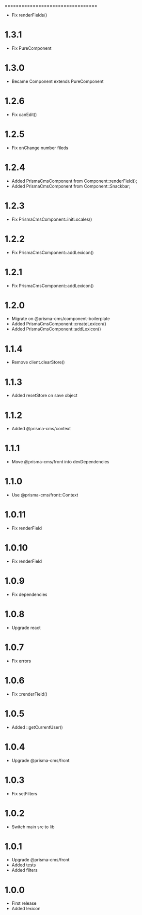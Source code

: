 =================================
- Fix renderFields()

1.3.1
=================================
- Fix PureComponent

1.3.0
=================================
- Became Component extends PureComponent

1.2.6
=================================
- Fix canEdit()

1.2.5
=================================
- Fix onChange number fileds

1.2.4
=================================
- Added PrismaCmsComponent from Component::renderField();
- Added PrismaCmsComponent from Component::Snackbar;

1.2.3
=================================
- Fix PrismaCmsComponent::initLocales()

1.2.2
=================================
- Fix PrismaCmsComponent::addLexicon()

1.2.1
=================================
- Fix PrismaCmsComponent::addLexicon()

1.2.0
=================================
- Migrate on @prisma-cms/component-boilerplate
- Added PrismaCmsComponent::createLexicon()
- Added PrismaCmsComponent::addLexicon()

1.1.4
=================================
- Remove client.clearStore()

1.1.3
=================================
- Added resetStore on save object

1.1.2
=================================
- Added @prisma-cms/context

1.1.1
=================================
- Move @prisma-cms/front into devDependencies

1.1.0
=================================
- Use @prisma-cms/front::Context

1.0.11
=================================
- Fix renderField

1.0.10
=================================
- Fix renderField

1.0.9
=================================
- Fix dependencies

1.0.8
=================================
- Upgrade react

1.0.7
=================================
- Fix errors

1.0.6
=================================
- Fix ::renderField()

1.0.5
=================================
- Added ::getCurrentUser()

1.0.4
=================================
- Upgrade @prisma-cms/front

1.0.3
=================================
- Fix setFilters

1.0.2
=================================
- Switch main src to lib

1.0.1
=================================
- Upgrade @prisma-cms/front
- Added tests
- Added filters

1.0.0
=================================
- First release
- Added lexicon
